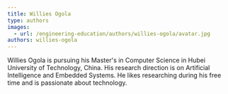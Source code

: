 ```yaml
---
title: Willies Ogola
type: authors
images:
  - url: /engineering-education/authors/willies-ogola/avatar.jpg
authors: willies-ogola
---
```

Willies Ogola is pursuing his Master's in Computer Science in Hubei University of Technology, China. His research direction is on Artificial Intelligence and Embedded Systems. He likes researching during his free time and is passionate about technology.
